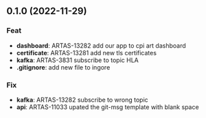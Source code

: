 ## 0.1.0 (2022-11-29)

### Feat

- **dashboard**: ARTAS-13282 add our app to cpi art dashboard
- **certificate**: ARTAS-13281 add new tls certificates
- **kafka**: ARTAS-3831 subscribe to topic HLA
- **.gitignore**: add new file to ingore

### Fix

- **kafka**: ARTAS-13282 subscribe to wrong topic
- **api**: ARTAS-11033 upated the git-msg template with blank space
